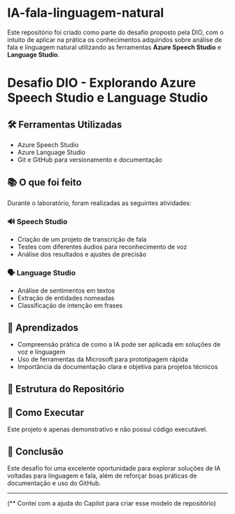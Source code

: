 # IA-fala-linguagem-natural
Este repositório foi criado como parte do desafio proposto pela DIO, com o intuito de aplicar na prática os conhecimentos adquiridos sobre análise de fala e linguagem natural utilizando as ferramentas **Azure Speech Studio** e **Language Studio**.

# Desafio DIO - Explorando Azure Speech Studio e Language Studio

## 🛠️ Ferramentas Utilizadas
- Azure Speech Studio
- Azure Language Studio
- Git e GitHub para versionamento e documentação

## 📚 O que foi feito
Durante o laboratório, foram realizadas as seguintes atividades:

### 🔊 Speech Studio
- Criação de um projeto de transcrição de fala
- Testes com diferentes áudios para reconhecimento de voz
- Análise dos resultados e ajustes de precisão

### 🗣️ Language Studio
- Análise de sentimentos em textos
- Extração de entidades nomeadas
- Classificação de intenção em frases

## 📝 Aprendizados
- Compreensão prática de como a IA pode ser aplicada em soluções de voz e linguagem
- Uso de ferramentas da Microsoft para prototipagem rápida
- Importância da documentação clara e objetiva para projetos técnicos

## 📂 Estrutura do Repositório

## 🚀 Como Executar
Este projeto é apenas demonstrativo e não possui código executável.

## 💬 Conclusão
Este desafio foi uma excelente oportunidade para explorar soluções de IA voltadas para linguagem e fala, além de reforçar boas práticas de documentação e uso do GitHub.

---
(** Contei com a ajuda do Capilot para criar esse modelo de repositório)
